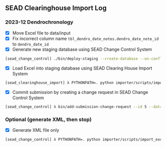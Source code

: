 
##  SEAD Clearinghouse Import Log

### 2023-12 Dendrochronology

- [x] Move Excel file to data/input
- [x] Fix incorrect column name `tbl_dendro_date_notes.dendro_date_note_id` to `dendro_date_id`
- [x] Generate new staging database using SEAD Change Control System
```bash
[sead_change_control] ./bin/deploy-staging --create-database --on-conflict drop --source-type empty --target-db-name DBNAME --deploy-to-tag @YYYY.MM --ignore-git-tags
```
- [x] Load Excel into staging database using SEAD Clearing House Import System
```bash
[sead_clearinghouse_import] λ PYTHONPATH=. python importer/scripts/import_excel.py data/output/building_dendro_2023-12_import_v3.xlsx --no-timestamp --database DBNAME --register --explode --data-types dendrochronology --transfer-format csv
```
- [x] Commit submission by creating a change request in SEAD Change Control System
```bash
[sead_change_control] λ bin/add-submission-change-request --id 5 --database DBNAME --project dendrochronology
```

### Optional (generate XML, then stop)
- [x] Generate XML file only
```bash
[sead_change_control] λ PYTHONPATH=. python importer/scripts/import_excel.py data/input/building_dendro_2023-12_import_v3.xlsx --no-timestamp --no-register --no-explode --data-types dendrochronology
```
  